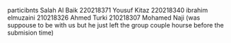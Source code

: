 particibnts 
Salah Al Baik 220218371
Yousuf Kitaz 220218340
ibrahim elmuzaini 210218326
Ahmed Turki 210218307
Mohamed Naji (was suppouse to be with us but he just left the group couple hourse before the submision time)
